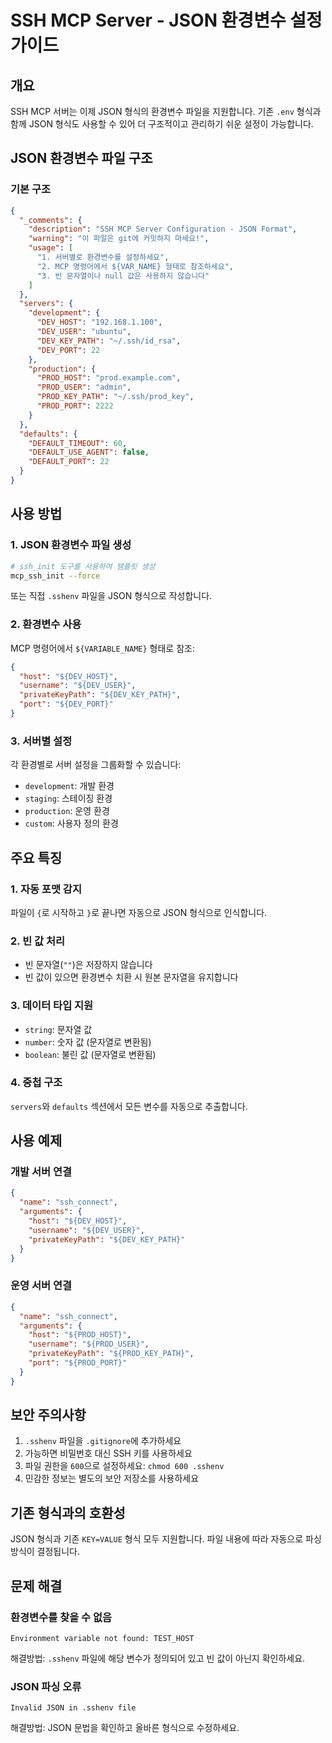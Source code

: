 # SSH MCP Server - JSON 환경변수 설정 가이드

## 개요

SSH MCP 서버는 이제 JSON 형식의 환경변수 파일을 지원합니다. 기존 `.env` 형식과 함께 JSON 형식도 사용할 수 있어 더 구조적이고 관리하기 쉬운 설정이 가능합니다.

## JSON 환경변수 파일 구조

### 기본 구조

```json
{
  "_comments": {
    "description": "SSH MCP Server Configuration - JSON Format",
    "warning": "이 파일은 git에 커밋하지 마세요!",
    "usage": [
      "1. 서버별로 환경변수를 설정하세요",
      "2. MCP 명령어에서 ${VAR_NAME} 형태로 참조하세요",
      "3. 빈 문자열이나 null 값은 사용하지 않습니다"
    ]
  },
  "servers": {
    "development": {
      "DEV_HOST": "192.168.1.100",
      "DEV_USER": "ubuntu",
      "DEV_KEY_PATH": "~/.ssh/id_rsa",
      "DEV_PORT": 22
    },
    "production": {
      "PROD_HOST": "prod.example.com",
      "PROD_USER": "admin",
      "PROD_KEY_PATH": "~/.ssh/prod_key",
      "PROD_PORT": 2222
    }
  },
  "defaults": {
    "DEFAULT_TIMEOUT": 60,
    "DEFAULT_USE_AGENT": false,
    "DEFAULT_PORT": 22
  }
}
```

## 사용 방법

### 1. JSON 환경변수 파일 생성

```bash
# ssh_init 도구를 사용하여 템플릿 생성
mcp_ssh_init --force
```

또는 직접 `.sshenv` 파일을 JSON 형식으로 작성합니다.

### 2. 환경변수 사용

MCP 명령어에서 `${VARIABLE_NAME}` 형태로 참조:

```json
{
  "host": "${DEV_HOST}",
  "username": "${DEV_USER}",
  "privateKeyPath": "${DEV_KEY_PATH}",
  "port": "${DEV_PORT}"
}
```

### 3. 서버별 설정

각 환경별로 서버 설정을 그룹화할 수 있습니다:

- `development`: 개발 환경
- `staging`: 스테이징 환경  
- `production`: 운영 환경
- `custom`: 사용자 정의 환경

## 주요 특징

### 1. 자동 포맷 감지

파일이 `{`로 시작하고 `}`로 끝나면 자동으로 JSON 형식으로 인식합니다.

### 2. 빈 값 처리

- 빈 문자열(`""`)은 저장하지 않습니다
- 빈 값이 있으면 환경변수 치환 시 원본 문자열을 유지합니다

### 3. 데이터 타입 지원

- `string`: 문자열 값
- `number`: 숫자 값 (문자열로 변환됨)
- `boolean`: 불린 값 (문자열로 변환됨)

### 4. 중첩 구조

`servers`와 `defaults` 섹션에서 모든 변수를 자동으로 추출합니다.

## 사용 예제

### 개발 서버 연결

```json
{
  "name": "ssh_connect",
  "arguments": {
    "host": "${DEV_HOST}",
    "username": "${DEV_USER}",
    "privateKeyPath": "${DEV_KEY_PATH}"
  }
}
```

### 운영 서버 연결

```json
{
  "name": "ssh_connect", 
  "arguments": {
    "host": "${PROD_HOST}",
    "username": "${PROD_USER}",
    "privateKeyPath": "${PROD_KEY_PATH}",
    "port": "${PROD_PORT}"
  }
}
```

## 보안 주의사항

1. `.sshenv` 파일을 `.gitignore`에 추가하세요
2. 가능하면 비밀번호 대신 SSH 키를 사용하세요
3. 파일 권한을 `600`으로 설정하세요: `chmod 600 .sshenv`
4. 민감한 정보는 별도의 보안 저장소를 사용하세요

## 기존 형식과의 호환성

JSON 형식과 기존 `KEY=VALUE` 형식 모두 지원합니다. 파일 내용에 따라 자동으로 파싱 방식이 결정됩니다.

## 문제 해결

### 환경변수를 찾을 수 없음

```
Environment variable not found: TEST_HOST
```

해결방법: `.sshenv` 파일에 해당 변수가 정의되어 있고 빈 값이 아닌지 확인하세요.

### JSON 파싱 오류

```
Invalid JSON in .sshenv file
```

해결방법: JSON 문법을 확인하고 올바른 형식으로 수정하세요.